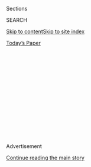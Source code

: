 <div id="app">

<div>

<div>

<div>

<div class="NYTAppHideMasthead css-1q2w90k e1suatyy0">

<div class="section css-ui9rw0 e1suatyy2">

<div class="css-eph4ug er09x8g0">

<div class="css-6n7j50">

</div>

<span class="css-1dv1kvn">Sections</span>

<div class="css-10488qs">

<span class="css-1dv1kvn">SEARCH</span>

</div>

[Skip to content](#site-content)[Skip to site
index](#site-index)

</div>

<div class="css-10698na e1huz5gh0">

</div>

</div>

<div id="masthead-bar-one" class="section hasLinks css-15hmgas e1csuq9d3">

<div class="css-uqyvli e1csuq9d0">

</div>

<div class="css-1uqjmks e1csuq9d1">

</div>

<div class="css-9e9ivx">

[](https://myaccount.nytimes3xbfgragh.onion/auth/login?response_type=cookie&client_id=vi)

</div>

<div class="css-1bvtpon e1csuq9d2">

[Today’s
Paper](https://www.nytimes3xbfgragh.onion/section/todayspaper)

</div>

</div>

</div>

</div>

<div data-aria-hidden="false">

<div id="site-content" data-role="main">

<div>

<div class="css-1aor85t" style="opacity:0.000000001;z-index:-1;visibility:hidden">

<div class="css-1hqnpie">

<div class="css-epjblv">

<span class="css-17xtcya">[Opinion](/section/opinion)</span><span class="css-x15j1o">|</span><span class="css-fwqvlz">Attention
All Women: Trump Is Coming for Your Health
Care</span>

</div>

<div class="css-k008qs">

<div class="css-1iwv8en">

<span class="css-18z7m18"></span>

<div>

</div>

</div>

<span class="css-1n6z4y">https://nyti.ms/2BW9r0E</span>

<div class="css-1705lsu">

<div class="css-4xjgmj">

<div class="css-4skfbu" data-role="toolbar" data-aria-label="Social Media Share buttons, Save button, and Comments Panel with current comment count" data-testid="share-tools">

  - 
  - 
  - 
  - 
    
    <div class="css-6n7j50">
    
    </div>

  - 
  - 

</div>

</div>

</div>

</div>

</div>

</div>

<div id="NYT_TOP_BANNER_REGION" class="css-13pd83m">

</div>

<div id="top-wrapper" class="css-1sy8kpn">

<div id="top-slug" class="css-l9onyx">

Advertisement

</div>

[Continue reading the main
story](#after-top)

<div class="ad top-wrapper" style="text-align:center;height:100%;display:block;min-height:250px">

<div id="top" class="place-ad" data-position="top" data-size-key="top">

</div>

</div>

<div id="after-top">

</div>

</div>

<div>

<div class="css-v5btjw etb61u70">

<div class="css-v05ibm etb61u71">

[Opinion](/section/opinion)

</div>

</div>

<div id="sponsor-wrapper" class="css-1hyfx7x">

<div id="sponsor-slug" class="css-19vbshk">

Supported by

</div>

[Continue reading the main
story](#after-sponsor)

<div id="sponsor" class="ad sponsor-wrapper" style="text-align:center;height:100%;display:block">

</div>

<div id="after-sponsor">

</div>

</div>

<div class="css-186x18t">

</div>

<div class="css-1vkm6nb ehdk2mb0">

# Attention All Women: Trump Is Coming for Your Health Care

</div>

Even with a pandemic raging, the president wants the Supreme Court to
strike down the Affordable Care Act.

<div class="css-18e8msd">

<div class="css-vp77d3 epjyd6m0">

<div class="css-1baulvz">

By <span class="css-1baulvz last-byline" itemprop="name">Kathleen
Sebelius</span>

<div class="css-8atqhb">

Ms. Sebelius, a former governor of Kansas, was the secretary of health
and human services in the Obama administration.

</div>

</div>

</div>

  - July 13,
    2020

  - 
    
    <div class="css-4xjgmj">
    
    <div class="css-pvvomx" data-role="toolbar" data-aria-label="Social Media Share buttons, Save button, and Comments Panel with current comment count" data-testid="share-tools">
    
      - 
      - 
      - 
      - 
        
        <div class="css-6n7j50">
        
        </div>
    
      - 
      - 
    
    </div>
    
    </div>

</div>

<div class="css-79elbk" data-testid="photoviewer-wrapper">

<div class="css-z3e15g" data-testid="photoviewer-wrapper-hidden">

</div>

<div class="css-1a48zt4 ehw59r15" data-testid="photoviewer-children">

![<span class="css-16f3y1r e13ogyst0" data-aria-hidden="true">The
exterior of Jackson Memorial Hospital on June 28, 2020, in
Miami.</span><span class="css-cnj6d5 e1z0qqy90" itemprop="copyrightHolder"><span class="css-1ly73wi e1tej78p0">Credit...</span><span><span>Saul
Martinez for The New York
Times</span></span></span>](https://static01.graylady3jvrrxbe.onion/images/2020/07/13/opinion/13sebelius1/merlin_174017205_5a2fa982-1f61-4ccb-997d-a1fac38cfc39-articleLarge.jpg?quality=75&auto=webp&disable=upscale)

</div>

</div>

</div>

<div class="section meteredContent css-1r7ky0e" name="articleBody" itemprop="articleBody">

<div class="css-1fanzo5 StoryBodyCompanionColumn">

<div class="css-53u6y8">

In the middle of a catastrophic public health crisis, the Trump
administration has asked the Supreme Court [to
overturn](https://www.nytimes3xbfgragh.onion/2020/06/26/us/politics/obamacare-trump-administration-supreme-court.html)
the entire Affordable Care Act. This is dangerous for many reasons — but
for women, it’s devastating. They would be stripped of the protections
they have had in the decade since passage of the law, known as
Obamacare.

Before the law, insurance companies routinely discriminated against
women. Those who didn’t work for employers that offered health coverage
or who weren’t old enough or poor enough to qualify for Medicare or
Medicaid struggled to buy health insurance in the private market, where
insurance companies made all the rules.

In those days, insurers could charge women up to two or three times more
than men for identical health policies. Women discovered that many of
the services and medicines they needed were not included, like coverage
for pregnancy, which was not part of most individual policies and was
impossible to purchase once a woman became pregnant.

Insurance companies routinely denied coverage to Americans with
pre-existing conditions, a practice that affects more women than men.
About 30 million women have a pre-existing condition — like side effects
from having taken Accutane as a teenager, depression or breast cancer —
compared with about 24 million men, according to the [Kaiser Family
Foundation](https://www.kff.org/health-reform/issue-brief/pre-existing-condition-prevalence-for-individuals-and-families/).

</div>

</div>

<div class="css-1fanzo5 StoryBodyCompanionColumn">

<div class="css-53u6y8">

Obamacare put an end to that gender discrimination. Women young and old,
working in jobs or at home, gained coverage and health benefits that
they never had before. Insurance companies were required to sell
policies to women with pre-existing conditions and had to stop dropping
them off their health plans if they got sick. And all policies had to
include maternity coverage.

As the Affordable Care Act was being drawn up, Congress asked an expert
panel of doctors and scientists to identify services used by women that
were missing from most health policies. As a result, the law required
that coverage of preventive services like depression screening, breast
pumps for nursing mothers, various cancer screenings, well-woman visits
and all methods of contraception approved by the Food and Drug
Administration were included in health plans. Over 50 million women got
access to no-cost birth control, which has helped to reduce [teen
pregnancies](https://www.pewresearch.org/fact-tank/2019/08/02/why-is-the-teen-birth-rate-falling/)
and
[abortions](https://www.guttmacher.org/fact-sheet/induced-abortion-united-states)
in the United States to [record
low](https://www.pewresearch.org/fact-tank/2019/08/02/why-is-the-teen-birth-rate-falling/)s.

But the Trump administration has worked hard to limit birth control
benefits, and last week the Supreme Court upheld a Trump administration
rule allowing employers with moral or religious objections [to opt
out](https://www.nytimes3xbfgragh.onion/2020/07/08/us/supreme-court-birth-control-obamacare.html)
of the Obamacare mandate to provide no-cost contraceptive services for
women.

Other coverage made possible by Obamacare would also disappear if the
Supreme Court overturns the law.

Before Obamacare, while federal Medicaid rules mandated coverage for all
women up to 60 days after childbirth, decisions about coverage then
reverted to the states. As a result, new mothers often saw their health
care terminated. Now in the 37 states that have expanded Medicaid,
Obamacare provides for continuing coverage for new mothers. And women in
poorly paid jobs, like nurses’ aides and service workers, who often were
not entitled to any Medicaid coverage based on income, now have access
to low-cost health insurance in those states.

</div>

</div>

<div class="css-1fanzo5 StoryBodyCompanionColumn">

<div class="css-53u6y8">

Women under the age of 26, whether they were married or single or had
children, became eligible to stay on their parents’ insurance plans.
Women over 65, enrolled in Medicare, had annual well-woman visits added
to their benefits. And for those who take a lot of medications, their
prescription drug costs were greatly reduced.

With the Covid-19 economic crash, many women with employer-sponsored
health insurance are losing their coverage along with their jobs. But
thanks to Obamacare, many qualify for Medicaid or for subsidized
insurance, so they can continue to have health coverage as the economy
recovers.

If President Trump wins his case to eliminate Obamacare, millions of
women could lose coverage because of a pre-existing health condition,
and be deprived of access to expanded Medicaid insurance and no-cost
contraception and other preventive health services.

Women who own their own businesses or work in the gig economy could no
longer rely on federal help in buying health insurance for themselves
and their families. And once again, insurance companies could limit
health benefits that women need and charge them more than men for their
health care.

Women in America should make no mistake. The health progress we have
made in the last decade would be wiped out by one Supreme Court decision
if Donald Trump gets his way.

[Kathleen Sebelius](http://www.sebeliusresources.com/welcome-1), a
Democrat elected to two terms as governor of Kansas, was secretary of
health and human services from 2009 to 2014.

*The Times is committed to publishing* [*a diversity of
letters*](https://www.nytimes3xbfgragh.onion/2019/01/31/opinion/letters/letters-to-editor-new-york-times-women.html)
*to the editor. We’d like to hear what you think about this or any of
our articles. Here are some*
[*tips*](https://help.nytimes3xbfgragh.onion/hc/en-us/articles/115014925288-How-to-submit-a-letter-to-the-editor)*.
And here’s our email:*
[*letters@NYTimes.com*](mailto:letters@NYTimes.com)*.*

*Follow The New York Times Opinion section on*
[*Facebook*](https://www.facebookcorewwwi.onion/nytopinion)*,* [*Twitter
(@NYTopinion)*](http://twitter.com/NYTOpinion) *and*
[*Instagram*](https://www.instagram.com/nytopinion/)*.*

</div>

</div>

</div>

<div>

</div>

<div>

</div>

<div>

</div>

<div>

<div id="bottom-wrapper" class="css-1ede5it">

<div id="bottom-slug" class="css-l9onyx">

Advertisement

</div>

[Continue reading the main
story](#after-bottom)

<div id="bottom" class="ad bottom-wrapper" style="text-align:center;height:100%;display:block;min-height:90px">

</div>

<div id="after-bottom">

</div>

</div>

</div>

</div>

</div>

## Site Index

<div>

</div>

## Site Information Navigation

  - [© <span>2020</span> <span>The New York Times
    Company</span>](https://help.nytimes3xbfgragh.onion/hc/en-us/articles/115014792127-Copyright-notice)

<!-- end list -->

  - [NYTCo](https://www.nytco.com/)
  - [Contact
    Us](https://help.nytimes3xbfgragh.onion/hc/en-us/articles/115015385887-Contact-Us)
  - [Work with us](https://www.nytco.com/careers/)
  - [Advertise](https://nytmediakit.com/)
  - [T Brand Studio](http://www.tbrandstudio.com/)
  - [Your Ad
    Choices](https://www.nytimes3xbfgragh.onion/privacy/cookie-policy#how-do-i-manage-trackers)
  - [Privacy](https://www.nytimes3xbfgragh.onion/privacy)
  - [Terms of
    Service](https://help.nytimes3xbfgragh.onion/hc/en-us/articles/115014893428-Terms-of-service)
  - [Terms of
    Sale](https://help.nytimes3xbfgragh.onion/hc/en-us/articles/115014893968-Terms-of-sale)
  - [Site
    Map](https://spiderbites.nytimes3xbfgragh.onion)
  - [Help](https://help.nytimes3xbfgragh.onion/hc/en-us)
  - [Subscriptions](https://www.nytimes3xbfgragh.onion/subscription?campaignId=37WXW)

</div>

</div>

</div>

</div>
